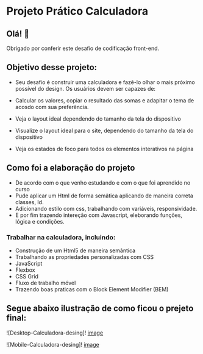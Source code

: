 # Projeto Prático Calculadora

## Olá! 👋

Obrigado por conferir este desafio de codificação front-end.

## Objetivo desse projeto:

* Seu desafio é construir uma calculadora e fazê-lo olhar o mais próximo possível do design.
Os usuários devem ser capazes de:

* Calcular os valores, copiar o resultado das somas e adapitar o tema de acosdo com sua preferência. 

* Veja o layout ideal dependendo do tamanho da tela do dispositivo
  
* Visualize o layout ideal para o site, dependendo do tamanho da tela do dispositivo 

* Veja os estados de foco para todos os elementos interativos na página  
  
## Como foi a elaboração do projeto
 * De acordo com o que venho estudando e com o que foi aprendido no curso
 * Pude aplicar um Html de forma semâtica aplicando de maneira correta classes, Id.
 * Adicionando estilo com css, trabalhando com variáveis, responsividade.
 * E por fim trazendo intereção com Javascript, eleborando funções, lógica e condições.
 
 ### Trabalhar na calculadora, incluindo:

 * Construção de um Html5 de maneira semântica
 * Trabalhando as propriedades personalizadas com
   CSS
 * JavaScript
 * Flexbox 
 * CSS Grid
 * Fluxo de trabalho móvel
 * Trazendo boas praticas com o Block Element Modifier (BEM)
  
## Segue abaixo ilustração de como ficou o prejeto final: 

![Desktop-Calculadora-desing]!
[image](https://github.com/TiagoHenrique10/Interactive-rating-component-solution/assets/96561261/f1fd58e3-c5f7-4b6e-8dfc-25772ec7ebbc)

![Mobile-Calculadora-desing]!
[image](https://github.com/TiagoHenrique10/Interactive-rating-component-solution/assets/96561261/c7860eda-3f94-4f40-b230-e91b188e2857)
